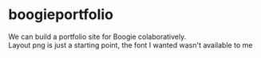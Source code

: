 # boogieportfolio
We can build a portfolio site for Boogie colaboratively. <br>
Layout png is just a starting point, the font I wanted wasn't available to me
